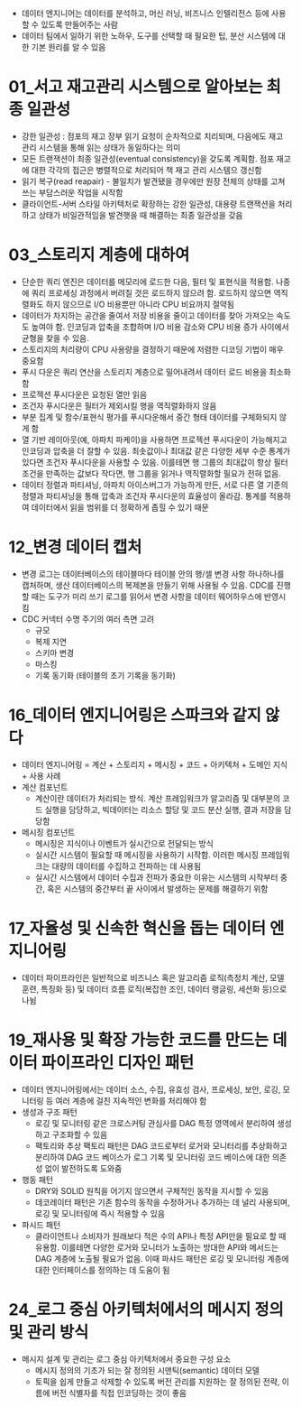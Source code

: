 - 데이터 엔지니어는 데이터를 분석하고, 머신 러닝, 비즈니스 인텔리전스 등에 사용할 수 있도록 만들어주는 사람
- 데이터 팀에서 일하기 위한 노하우, 도구를 선택할 때 필요한 팁, 분산 시스템에 대한 기본 원리를 알 수 있음

# 01_서고 재고관리 시스템으로 알아보는 최종 일관성
- 강한 일관성 : 점포의 재고 장부 읽기 요청이 순차적으로 치리되며, 다음에도 재고 관리 시스템을 통해 읽는 상태가 동일하다는 의미
- 모든 트랜잭션이 최종 일관성(eventual consistency)을 갖도록 계획함. 점포 재고에 대한 각각의 접근은 병렬적으로 처리되어 책 재고 관리 시스템으 갱신함
- 읽기 복구(read reapair) - 불일치가 발견됐을 경우에만 원장 전체의 상태를 고쳐 쓰는 부담스러운 작업을 시작함
- 클라이언트-서버 스타일 아키텍처로 확장하는 강한 일관성, 대용량 트랜잭션을 처리하고 상태가 비일관적임을 발견햇을 때 해결하는 최종 일관성을 갖음 

# 03_스토리지 계층에 대하여
- 단순한 쿼리 엔진은 데이터를 메모리에 로드한 다음, 필터 및 표현식을 적용함. 나중에 쿼리 프로세싱 과정에서 버려질 것은 로드하지 않으려 함. 로드하지 않으면 역직렬화도 하지 않으므로 I/O 비용뿐만 아니라 CPU 비요까지 절약됨
- 데이터가 차지하는 공간을 줄여서 저장 비용을 줄이고 데이터를 찾아 가져오는 속도도 높여야 함. 인코딩과 압축을 조합하며 I/O 비용 감소와 CPU 비용 증가 사이에서 균형을 찾을 수 있음. 
- 스토리지의 처리량이 CPU 사용량을 결정하기 때문에 저렴한 디코딩 기법이 매우 중요함
- 푸시 다운은 쿼리 연산을 스토리지 계층으로 밀어내려서 데이터 로드 비용을 최소화함
- 프로젝션 푸시다운은 요청된 열만 읽음
- 조건자 푸시다운은 필터가 제외시킬 행을 역직렬화하지 않음
- 부분 집계 및 함수/표현식 평가를 푸시다운해서 중간 형태 데이터를 구체화되지 않게 함 
- 열 기반 레이아웃(예, 아파치 파케이)을 사용하면 프로젝션 푸시다운이 가능해지고 인코딩과 압축을 더 잘할 수 있음. 최솟값이나 최대값 같은 다양한 세부 수준 통계가 있다면 조건자 푸시다운을 사용할 수 있음. 이를테면 행 그룹의 최대값이 항상 필터 조건을 만족하는 값보다 작다면, 행 그룹을 읽거나 역직렬화할 필요가 전혀 없음. 
- 데이터 정렬과 파티셔닝, 아파치 아이스버그가 가능하게 만든, 서로 다른 열 기준의 정렬과 파티셔닝을 통해 압축과 조건자 푸시다운의 효율성이 올라감. 통계를 적용하여 데이터에서 읽을 범위를 더 정확하게 좁힐 수 있기 때문

# 12_변경 데이터 캡처
- 변경 로그는 데이터베이스의 테이블마다 테이블 안의 행/셀 변경 사항 하나하나를 캡처하며, 생산 데이터베이스의 복제본을 만들기 위해 사용될 수 있음. CDC를 진행할 때는 도구가 미리 쓰기 로그를 읽어서 변경 사항을 데이터 웨어하우스에 반영시킴
- CDC 커넥터 수명 주기의 여러 측면 고려
  - 규모
  - 복제 지연
  - 스키마 변경 
  - 마스킹
  - 기록 동기화 (테이블의 초기 기록을 동기화)

# 16_데이터 엔지니어링은 스파크와 같지 않다
- 데이터 엔지니어링 = 계산 + 스토리지 + 메시징 + 코드 + 아키텍처 + 도메인 지식 + 사용 사례
- 계산 컴포넌트
  - 계산이란 데이터가 처리되는 방식. 계산 프레임워크가 알고리즘 및 대부분의 코드 실행을 담당하고, 빅데이터는 리소스 할당 및 코드 분산 실행, 결과 저장을 담당함
- 메시징 컴포넌트
  - 메시징은 지식이나 이벤트가 실시간으로 전달되는 방식
  - 실시간 시스템이 필요할 때 메시징을 사용하기 시작함. 이러한 메시징 프레임워크는 대량의 데이터를 수집하고 전파하는 데 사용됨 
  - 실시간 시스템에서 데이터 수집과 전파가 중요한 이유는 시스템의 시작부터 중간, 혹은 시스템의 중간부터 끝 사이에서 발생하는 문제를 해결하기 위함 

# 17_자율성 및 신속한 혁신을 돕는 데이터 엔지니어링
- 데이터 파이프라인은 일반적으로 비즈니스 혹은 알고리즘 로직(측정치 계산, 모델 훈련, 특징화 등) 및 데이터 흐름 로직(복잡한 조인, 데이터 랭글링, 세션화 등)으로 나뉨 

# 19_재사용 및 확장 가능한 코드를 만드는 데이터 파이프라인 디자인 패턴
- 데이터 엔지니어링에서는 데이터 소스, 수집, 유효성 검사, 프로세싱, 보안, 로깅, 모니터링 등 여러 계층에 걸친 지속적인 변화를 처리해야 함
- 생성과 구조 패턴
  - 로깅 및 모니터링 같은 크로스커팅 관심사를 DAG 특정 영역에서 분리하여 생성하고 구조화할 수 있음
  - 팩토리와 추상 팩토리 패턴은 DAG 코드로부터 로거와 모니터리를 추상화하고 분리하여 DAG 코드 베이스가 로그 기록 및 모니터링 코드 베이스에 대한 의존성 없이 발전하도록 도와줌
- 행동 패턴
  - DRY와 SOLID 원칙을 어기지 않으면서 구체적인 동작을 지시할 수 있음 
  - 데코레이터 패턴은 기존 함수의 동작을 수정하거나 추가하는 데 널리 사용되며, 로깅 및 모니터링에 즉시 적용할 수 있음 
- 파시드 패턴
  - 클라이언트나 소비자가 원래보다 적은 수의 API나 특정 API만을 필요로 할 때 유용함. 이를테면 다양한 로거와 모니터가 노출하는 방대한 API와 메서드는 DAG 계층에 노출될 필요가 없음. 이때 파샤드 패턴은 로깅 및 모니터링 계층에 대한 인터페이스를 정의하는 데 도움이 됨

# 24_로그 중심 아키텍처에서의 메시지 정의 및 관리 방식
- 메시지 설계 및 관리는 로그 중심 아키텍처에서 중요한 구성 요소
  - 메시지 정의의 기초가 되는 잘 정의된 시맨틱(semantic) 데이터 모델
  - 토픽을 쉽게 만들고 삭제할 수 있도록 버전 관리를 지원하는 잘 정의된 전략, 이름에 버전 식별자를 직접 인코딩하는 것이 좋음 

